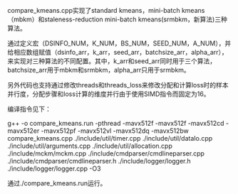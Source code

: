 
compare_kmeans.cpp实现了standard kmeans，mini-batch kmeans（mbkm）和staleness-reduction mini-batch kmeans(srmbkm，新算法)三种算法。

通过定义宏（DSINFO_NUM，K_NUM，BS_NUM，SEED_NUM，A_NUM），并给相应数组赋值（dsinfo_arr，k_arr，seed_arr，batchsize_arr，alpha_arr），来实现对三种算法的不同配置。其中，k_arr和seed_arr同时用于三个算法，batchsize_arr用于mbkm和srmbkm，alpha_arr只用于srmbkm。

另外代码也支持通过修改threads和threads_loss来修改分配和计算loss时的样本并行度，分配步骤和loss计算的维度并行由于使用SIMD指令而固定为16。
    
编译指令见下：

g++ -o compare_kmeans.run -pthread -mavx512f -mavx512f -mavx512cd -mavx512er -mavx512pf -mavx512vl -mavx512dq -mavx512bw compare_kmeans.cpp ./include/util/timer.cpp ./include/util/dataIo.cpp ./include/util/arguments.cpp ./include/util/allocation.cpp ./include/mckm/mckm.cpp ./include/cmdparser/cmdlineparser.cpp ./include/cmdparser/cmdlineparser.h ./include/logger/logger.h ./include/logger/logger.cpp -O3

通过./compare_kmeans.run运行。
